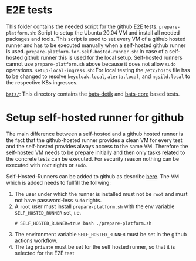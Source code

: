 # E2E tests

This folder contains the needed script for the github E2E tests.
`prepare-platform.sh`: Script to setup the Ubuntu 20.04 VM and install all needed packages and tools. This script is used to set every VM of a github hosted runner and has to be executed manually when a self-hosted github runner is used.
`prepare-platform-for-self-hosted-runner.sh`: In case of a self-hosted github runner this is used for the local setup. Self-hosted runners cannot use `prepare-platform.sh` above because it does not allow `sudo` operations.
`setup-local-ingress.sh`: For local testing the `/etc/hosts` file has to be changed to resolve `keycloak.local`, `alerta.local`, and `ngsild.local` to the respective K8s ingresses.

[`bats/`](bats/README.md): This directory contains the [bats-detik](https://github.com/bats-core/bats-detik) and [bats-core](https://github.com/bats-core/bats-core) based tests.

# Setup self-hosted runner for github

The main difference between a self-hosted and a github hosted runner is the fact that the github-hosted runner provides a clean VM for every test and the self-hosted provides always access to the same VM. Therefore the self-hosted VM needs to be prepare initially and then only tasks related to the concrete tests can be executed. For security reason nothing can be executed with `root` rights or `sudo`.

Self-Hosted-Runners can be added to github as describe [here](https://docs.github.com/en/actions/hosting-your-own-runners/about-self-hosted-runners). The VM which is added needs to fullfill the follwing:

1. The user under which the runner is installed must not be `root` and must not have password-less `sudo` rights.
2. A `root` user must install `prepare-platform.sh` with the env variable `SELF_HOSTED_RUNNER` set, i.e.
   ```
   # SELF_HOSTED_RUNNER=true bash ./prepare-platform.sh
   ```
3. The environment variable `SELF_HOSTED_RUNNER` must be set in the github actions workflow.
4. The tag `private` must be set for the self hosted runner, so that it is selected for the E2E test
